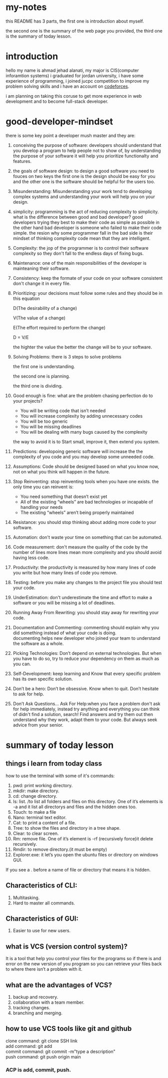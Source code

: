 # my-notes

this README has 3 parts, the first one is introduction about myself.

the second one is the summary of the web page you provided, the third one is the summary of today lesson.

# introduction

hello my name is ahmad jehad alanati, my major is CIS(computer inforamtion systems) i graduated for jordan university, i have some experience of programming, i joined jucpc competition to improve my problem solving skills and i have an account on [codeforces](https://codeforces.com/profile/ahmad_jehad).

i am planning on taking this coruse to get more experience in web development and to become full-stack developer.

# good-developer-mindset

there is some key point a developer mush master and they are:
1. conceiving the purpose of software: developers should understand that you develop a program to help people not to show of, by understanding the purpose of your software it will help you prioritize functionalty and features.
2. the goals of software design: to design a good software you need to fouces on two keys the first one is the design should be easy for you and the other one is the software should be helpful for the users too.
3. Misunderstanding: Misunderstanding your work tend to developing complex systems and understanding your work will help you on your design.
4. simplicity: programming is the act of reducing complexity to simplicity.
what is the difference between good and bad developer?
good developers trying they best to make their code as simple as possible in the other hand bad developer is someone who failed to make their code simple.
the resion why some programmer fall in the bad side is their mindset of thinking complexity code mean that they are intelligent.
5. Complexity: the jop of the programmer is to control their software complexity so they don't fall to the endless days of fixing bugs.
6. Maintenance: one of the main responsibilities of the developer is mainteaning their software.
7. Consistency: keep the formate of your code on your software consistent don't change it in every file.
8. Prioritizing: your decisions must follow some rules and they should be in this equation

    D(The desirability of a change)

    V(The value of a change)

    E(The effort required to perform the change)

    D = V/E

    the highter the value the better the change will be to your software.
9. Solving Problems: there is 3 steps to solve problems

    the first one is understanding.

    the second one is planning.

    the third one is dividing.
10. Good enough is fine: what are the problem chasing perfection do to your projects?
    - You will be writing code that isn’t needed
    - You will increase complexity by adding unnecessary codes
    - You will be too generic
    - You will be missing deadlines
    - You will be dealing with many bugs caused by the complexity

    the way to avoid it is to Start small, improve it, then extend you system.
11. Predictions: developoing generic software will increase the the complexity of you code and you may develop some unneeded code.
12. Assumptions: Code should be designed based on what you know now, not on what you think will happen in the future.
13. Stop Reinventing: stop reinventing tools when you have one exists.
the only time you can reinvent is:
    - You need something that doesn’t exist yet
    - All of the existing “wheels” are bad technologies or incapable of handling your needs
    - The existing “wheels” aren’t being properly maintained
14. Resistance: you should stop thinking about adding more code to your software.
15. Automation: don't waste your time on something that can be automated. 
16. Code measurement: don't measure the quality of the code by the number of lines more lines mean more complexity and you should avoid having less code.
17. Productivity: the productivity is measured by how many lines of code you write but how many lines of code you remove.
18. Testing: before you make any changes to the project file you should test your code.
19. UnderEstimation: don't underestimate the time and effort to make a software or you will be missing a lot of deadlines.
20. Running Away From Rewriting: you should stay away for rewriting your code.
21. Documentation and Commenting: commenting should explain why you did something instead of what your code is doing.\
documenting helps new developer who joined your team to understand the software as a whole.
22. Picking Technologies: Don’t depend on external technologies. But when you have to do so, try to reduce your dependency on them as much as you can.
23. Self-Development: keep learning and Know that every specific problem has its own specific solution.
24. Don’t be a hero: Don’t be obsessive. Know when to quit. Don’t hesitate to ask for help.
25. Don’t Ask Questions… Ask For Help:when you face a problem don't ask for help immediately, instead try anything and everything you can think of didn't find a solution, search! Find answers and try them out then understand why they work, adapt them to your code.
But always seek advice from your senior.

# summary of today lesson

## things i learn from today class
how to use the terminal with some of it's commands:
1. pwd: print working directory.
2. mkdir: make directory.
3. cd: change directory.
4. ls:  list. /to list all folders and files on this directory. One of it’s elements is -a and it list all directorys and files and the hidden ones too.
5. Touch: to make a file
6. Nano: terminal text editor.
7. Cat: to print a content of a file. 
8. Tree: to show the files and directory in a tree shape.
9. Clear: to clear screen.
10. Rm: remove file. One of it’s element is -rf (recursively force)it delete recursively.
11. Rmdir: to remove directory.(it must be empty)
12. Explorer.exe: it let’s you open the ubuntu files or directory on windows GUI.

If you see a . before a name of file or directory that 
means it is hidden.

## Characteristics of CLI:
1.	Multitasking.
2.	Hard to master all commands.

## Characteristics of GUI:
1.	Easier to use for new users.

## what is VCS (version control system)?
It is a tool that help you control your files for the programs so if there is and error on the new version of you program so you can retrieve your files back to where there isn’t a problem with it.

## what are the advantages of VCS?
1. backup and recovery.
2. collaboration with a team member.
3. tracking changes.
4. branching and merging.

## how to use VCS tools like git and github
clone command: git clone SSH link\
add command: git add\
commit command: git commit -m"type a description"\
push command: git push origin main
### ACP is add, commit, push.

